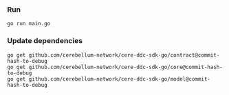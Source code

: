### Run

```
go run main.go
```

### Update dependencies

```
go get github.com/cerebellum-network/cere-ddc-sdk-go/contract@commit-hash-to-debug
go get github.com/cerebellum-network/cere-ddc-sdk-go/core@commit-hash-to-debug
go get github.com/cerebellum-network/cere-ddc-sdk-go/model@commit-hash-to-debug
```
